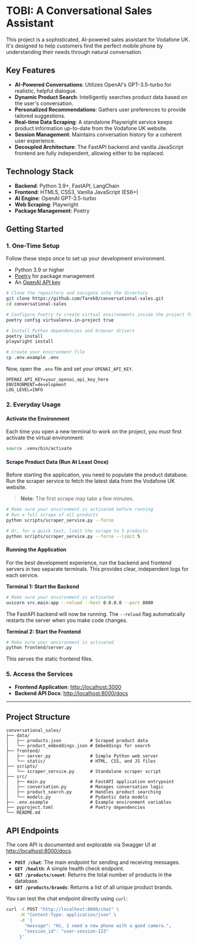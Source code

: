 # TOBI: A Conversational Sales Assistant

This project is a sophisticated, AI-powered sales assistant for Vodafone UK. It's designed to help customers find the perfect mobile phone by understanding their needs through natural conversation.

## Key Features

- **AI-Powered Conversations**: Utilizes OpenAI's GPT-3.5-turbo for realistic, helpful dialogue.
- **Dynamic Product Search**: Intelligently searches product data based on the user's conversation.
- **Personalized Recommendations**: Gathers user preferences to provide tailored suggestions.
- **Real-time Data Scraping**: A standalone Playwright service keeps product information up-to-date from the Vodafone UK website.
- **Session Management**: Maintains conversation history for a coherent user experience.
- **Decoupled Architecture**: The FastAPI backend and vanilla JavaScript frontend are fully independent, allowing either to be replaced.

## Technology Stack

- **Backend**: Python 3.9+, FastAPI, LangChain
- **Frontend**: HTML5, CSS3, Vanilla JavaScript (ES6+)
- **AI Engine**: OpenAI GPT-3.5-turbo
- **Web Scraping**: Playwright
- **Package Management**: Poetry

## Getting Started

### 1. One-Time Setup

Follow these steps once to set up your development environment.

- Python 3.9 or higher
- [Poetry](https://python-poetry.org/docs/#installation) for package management
- An [OpenAI API key](https://platform.openai.com/account/api-keys)

```bash
# Clone the repository and navigate into the directory
git clone https://github.com/Tarek0/conversational-sales.git
cd conversational-sales

# Configure Poetry to create virtual environments inside the project folder
poetry config virtualenvs.in-project true

# Install Python dependencies and browser drivers
poetry install
playwright install

# Create your environment file
cp .env.example .env
```

Now, open the `.env` file and set your `OPENAI_API_KEY`.

```env
OPENAI_API_KEY=your_openai_api_key_here
ENVIRONMENT=development
LOG_LEVEL=INFO
```

### 2. Everyday Usage

#### Activate the Environment
Each time you open a new terminal to work on the project, you must first activate the virtual environment:

```bash
source .venv/bin/activate
```

#### Scrape Product Data (Run At Least Once)

Before starting the application, you need to populate the product database. Run the scraper service to fetch the latest data from the Vodafone UK website.

> **Note**: The first scrape may take a few minutes.

```bash
# Make sure your environment is activated before running
# Run a full scrape of all products
python scripts/scraper_service.py --force

# Or, for a quick test, limit the scrape to 5 products
python scripts/scraper_service.py --force --limit 5
```

#### Running the Application

For the best development experience, run the backend and frontend servers in two separate terminals. This provides clear, independent logs for each service.

**Terminal 1: Start the Backend**

```bash
# Make sure your environment is activated
uvicorn src.main:app --reload --host 0.0.0.0 --port 8000
```
The FastAPI backend will now be running. The `--reload` flag automatically restarts the server when you make code changes.

**Terminal 2: Start the Frontend**

```bash
# Make sure your environment is activated
python frontend/server.py
```
This serves the static frontend files.

### 5. Access the Services

- **Frontend Application**: [http://localhost:3000](http://localhost:3000)
- **Backend API Docs**: [http://localhost:8000/docs](http://localhost:8000/docs)

---

## Project Structure

```
conversational_sales/
├── data/
│   ├── products.json           # Scraped product data
│   └── product_embeddings.json # Embeddings for search
├── frontend/
│   ├── server.py               # Simple Python web server
│   └── static/                 # HTML, CSS, and JS files
├── scripts/
│   └── scraper_service.py      # Standalone scraper script
├── src/
│   ├── main.py                 # FastAPI application entrypoint
│   ├── conversation.py         # Manages conversation logic
│   ├── product_search.py       # Handles product searching
│   └── models.py               # Pydantic data models
├── .env.example                # Example environment variables
├── pyproject.toml              # Poetry dependencies
└── README.md
```

## API Endpoints

The core API is documented and explorable via Swagger UI at [http://localhost:8000/docs](http://localhost:8000/docs).

- **`POST /chat`**: The main endpoint for sending and receiving messages.
- **`GET /health`**: A simple health check endpoint.
- **`GET /products/count`**: Returns the total number of products in the database.
- **`GET /products/brands`**: Returns a list of all unique product brands.

You can test the chat endpoint directly using `curl`:

```bash
curl -X POST "http://localhost:8000/chat" \
     -H "Content-Type: application/json" \
     -d '{
       "message": "Hi, I need a new phone with a good camera.",
       "session_id": "user-session-123"
     }'
```